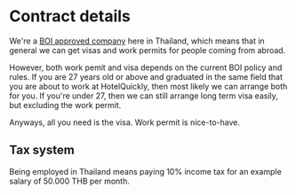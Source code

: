 # Contract details

We're a [BOI approved company](http://www.boi.go.th/index.php?page=index) here in Thailand, which means that in general we can get visas and work permits for people coming from abroad.

However, both work pemit and visa depends on the current BOI policy and rules. If you are 27 years old or above and graduated in the same field that you are about to work at HotelQuickly, then most likely we can arrange both for you. If you're under 27, then we can still arrange long term visa easily, but excluding the work permit.

Anyways, all you need is the visa. Work permit is nice-to-have.

## Tax system

Being employed in Thailand means paying 10% income tax for an example salary of 50.000 THB per month.
